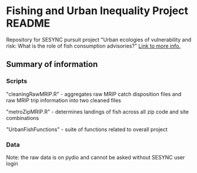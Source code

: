 
<h1> Fishing and Urban Inequality Project README </h1>

Repository for SESYNC pursuit project "Urban ecologies of vulnerability and risk: What is the role of fish consumption advisories?" [Link to more info.](https://www.sesync.org/events-announcements/mon-2017-11-27-1512/graduate-pursuit-urban-ecologies-of-vulnerability-and-risk)

<h2> Summary of information </h2>

<h3> Scripts </h3>

"cleaningRawMRIP.R" - aggregates raw MRIP catch disposition files and raw MRIP trip information into two cleaned files

"metroZipMRIP.R" - determines landings of fish across all zip code and site combinations 

"UrbanFishFunctions" - suite of functions related to overall project


<h3> Data </h3>
Note: the raw data is on pydio and cannot be asked without SESYNC user login
